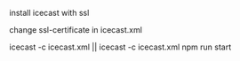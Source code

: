 install icecast with ssl

change ssl-certificate in icecast.xml

icecast -c icecast.xml || icecast -c icecast.xml
npm run start